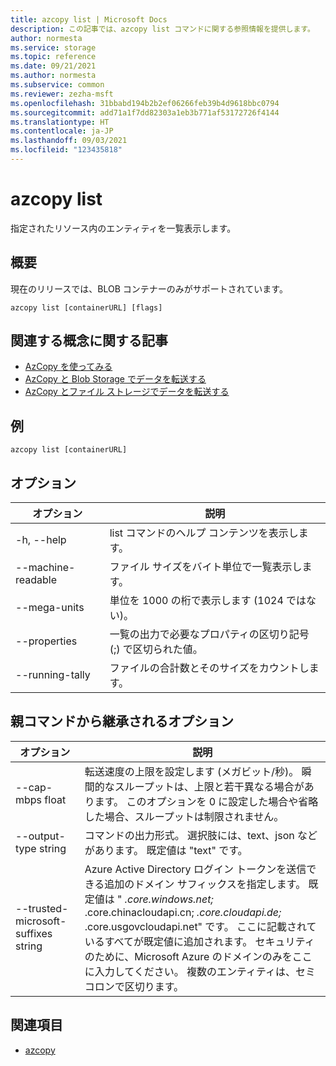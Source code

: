 ```yaml
---
title: azcopy list | Microsoft Docs
description: この記事では、azcopy list コマンドに関する参照情報を提供します。
author: normesta
ms.service: storage
ms.topic: reference
ms.date: 09/21/2021
ms.author: normesta
ms.subservice: common
ms.reviewer: zezha-msft
ms.openlocfilehash: 31bbabd194b2b2ef06266feb39b4d9618bbc0794
ms.sourcegitcommit: add71a1f7dd82303a1eb3b771af53172726f4144
ms.translationtype: HT
ms.contentlocale: ja-JP
ms.lasthandoff: 09/03/2021
ms.locfileid: "123435818"
---
```

# <a name="azcopy-list"></a>azcopy list

指定されたリソース内のエンティティを一覧表示します。

## <a name="synopsis"></a>概要

現在のリリースでは、BLOB コンテナーのみがサポートされています。

```azcopy
azcopy list [containerURL] [flags]
```

## <a name="related-conceptual-articles"></a>関連する概念に関する記事

- [AzCopy を使ってみる](storage-use-azcopy-v10.md)
- [AzCopy と Blob Storage でデータを転送する](./storage-use-azcopy-v10.md#transfer-data)
- [AzCopy とファイル ストレージでデータを転送する](storage-use-azcopy-files.md)

## <a name="examples"></a>例

```azcopy
azcopy list [containerURL]
```

## <a name="options"></a>オプション

|オプション|説明|
|--|--|
|-h, --help|list コマンドのヘルプ コンテンツを表示します。|
|--machine-readable|ファイル サイズをバイト単位で一覧表示します。|
|--mega-units|単位を 1000 の桁で表示します (1024 ではない)。|
| --properties |   一覧の出力で必要なプロパティの区切り記号 (;) で区切られた値。 |
|--running-tally|ファイルの合計数とそのサイズをカウントします。|

## <a name="options-inherited-from-parent-commands"></a>親コマンドから継承されるオプション

|オプション|説明|
|---|---|
|--cap-mbps float|転送速度の上限を設定します (メガビット/秒)。 瞬間的なスループットは、上限と若干異なる場合があります。 このオプションを 0 に設定した場合や省略した場合、スループットは制限されません。|
|--output-type string|コマンドの出力形式。 選択肢には、text、json などがあります。 既定値は "text" です。|
|--trusted-microsoft-suffixes string   |Azure Active Directory ログイン トークンを送信できる追加のドメイン サフィックスを指定します。  既定値は " *.core.windows.net;* .core.chinacloudapi.cn; *.core.cloudapi.de;* .core.usgovcloudapi.net" です。 ここに記載されているすべてが既定値に追加されます。 セキュリティのために、Microsoft Azure のドメインのみをここに入力してください。 複数のエンティティは、セミコロンで区切ります。|

## <a name="see-also"></a>関連項目

- [azcopy](storage-ref-azcopy.md)
